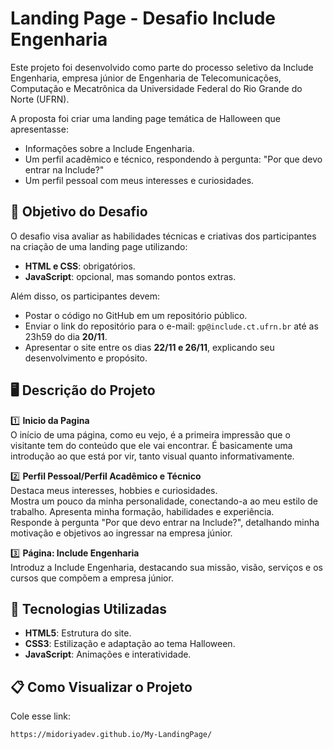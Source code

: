# Landing Page - Desafio Include Engenharia

Este projeto foi desenvolvido como parte do processo seletivo da Include Engenharia, empresa júnior de Engenharia de Telecomunicações, Computação e Mecatrônica da Universidade Federal do Rio Grande do Norte (UFRN).

A proposta foi criar uma landing page temática de Halloween que apresentasse:

- Informações sobre a Include Engenharia.
- Um perfil acadêmico e técnico, respondendo à pergunta: "Por que devo entrar na Include?"
- Um perfil pessoal com meus interesses e curiosidades.

## 🎯 Objetivo do Desafio
O desafio visa avaliar as habilidades técnicas e criativas dos participantes na criação de uma landing page utilizando:

- **HTML e CSS**: obrigatórios.
- **JavaScript**: opcional, mas somando pontos extras.

Além disso, os participantes devem:

- Postar o código no GitHub em um repositório público.
- Enviar o link do repositório para o e-mail: `gp@include.ct.ufrn.br` até as 23h59 do dia **20/11**.
- Apresentar o site entre os dias **22/11 e 26/11**, explicando seu desenvolvimento e propósito.

## 🖥️ Descrição do Projeto
1️⃣ **Inicio da Pagina**  
   O início de uma página, como eu vejo, é a primeira impressão que o visitante tem do conteúdo que ele vai encontrar. 
   É basicamente uma introdução ao que está por vir, tanto visual quanto informativamente. 

2️⃣ **Perfil Pessoal/Perfil Acadêmico e Técnico**  
   Destaca meus interesses, hobbies e curiosidades.  
   Mostra um pouco da minha personalidade, conectando-a ao meu estilo de trabalho.
   Apresenta minha formação, habilidades e experiência.  
   Responde à pergunta "Por que devo entrar na Include?", 
   detalhando minha motivação e objetivos ao ingressar na empresa júnior.

3️⃣ **Página: Include Engenharia**  
   Introduz a Include Engenharia, destacando sua missão, visão, serviços e os cursos que compõem a empresa júnior.

## 🧰 Tecnologias Utilizadas
- **HTML5**: Estrutura do site.
- **CSS3**: Estilização e adaptação ao tema Halloween.
- **JavaScript**: Animações e interatividade.

## 📋 Como Visualizar o Projeto
Cole esse link:

```bash
https://midoriyadev.github.io/My-LandingPage/
